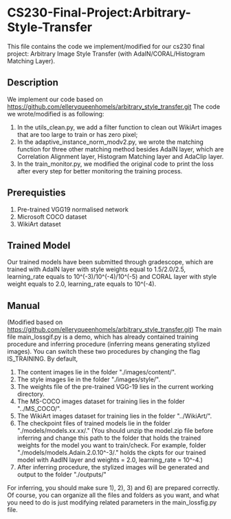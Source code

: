 # CS230-Final-Project:Arbitrary-Style-Transfer 
This file contains the code we implement/modified for our cs230 final project: Arbitrary Image Style Transfer (with AdaIN/CORAL/Histogram Matching Layer).

## Description
We implement our code based on https://github.com/elleryqueenhomels/arbitrary_style_transfer.git The code we wrote/modified is as following:
1) In the utils_clean.py, we add a filter function to clean out WikiArt images that are too large to train or has zero pixel;
2) In the adaptive_instance_norm_modv2.py, we wrote the matching function for three other matching method besides AdaIN layer, which are Correlation Alignment layer, Histogram Matching layer and AdaClip layer.
3) In the train_monitor.py, we modified the original code to print the loss after every step for better monitoring the training process. 

## Prerequisties
1) Pre-trained VGG19 normalised network
2) Microsoft COCO dataset
3) WikiArt dataset

## Trained Model
Our trained models have been submitted through gradescope, which are trained with AdaIN layer with style weights equal to 1.5/2.0/2.5, learning_rate equals to 10^(-3)/10^(-4)/10^(-5) and CORAL layer with style weight equals to 2.0, learning_rate equals to 10^(-4).

## Manual
(Modified based on https://github.com/elleryqueenhomels/arbitrary_style_transfer.git)
The main file main_lossgif.py is a demo, which has already contained training procedure and inferring procedure (inferring means generating stylized images).
You can switch these two procedures by changing the flag IS_TRAINING.
By default,
1) The content images lie in the folder "./images/content/".
2) The style images lie in the folder "./images/style/".
3) The weights file of the pre-trained VGG-19 lies in the current working directory.
4) The MS-COCO images dataset for training lies in the folder "../MS_COCO/".
5) The WikiArt images dataset for training lies in the folder "../WikiArt/". 
6) The checkpoint files of trained models lie in the folder "./models/models.xx.xx/." (You should unzip the model.zip file before inferring and change this path to the folder that holds the trained weights for the model you want to train/check. For example, folder "./models/models.Adain.2.0.10^-3/." holds the ckpts for our trained model with AadIN layer and weights = 2.0, learning_rate = 10^-4.)
7) After inferring procedure, the stylized images will be generated and output to the folder "./outputs/"

For inferring, you should make sure 1), 2), 3) and 6) are prepared correctly.
Of course, you can organize all the files and folders as you want, and what you need to do is just modifying related parameters in the main_lossfig.py file.
